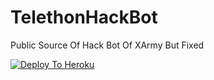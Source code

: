 # TelethonHackBot
Public Source Of Hack Bot Of XArmy But Fixed


[![Deploy To Heroku](https://www.herokucdn.com/deploy/button.svg)](https://heroku.com/deploy?template=https://github.com/OsharaShaveen/TG-SESSION-HACK-BOT)

